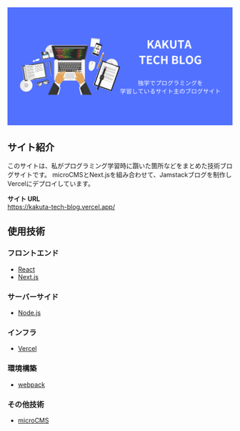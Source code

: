 <img src='images/ogp.jpg'>
 
 ## サイト紹介
 
 このサイトは、私がプログラミング学習時に躓いた箇所などをまとめた技術ブログサイトです。
 microCMSとNext.jsを組み合わせて、Jamstackブログを制作しVercelにデプロイしています。

**サイト URL** </br>
https://kakuta-tech-blog.vercel.app/

## 使用技術

### フロントエンド

- [React](https://ja.reactjs.org/)
- [Next.js](https://nextjs.org/)

### サーバーサイド

- [Node.js](https://nodejs.org/ja)

### インフラ

- [Vercel](https://vercel.com/home)

### 環境構築

- [webpack](https://webpack.js.org/)

### その他技術

- [microCMS](https://microcms.io/)
